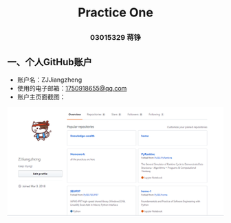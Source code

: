# <p align="center">**Practice One**</p>
### <p align="center">03015329 蒋铮</p>

## 一、个人GitHub账户
- 账户名：ZJJiangzheng
- 使用的电子邮箱：1750918655@qq.com
- 账户主页面截图：
<img src="https://raw.githubusercontent.com/ZJJiangzheng/home/master/G%7DA6(5FFKXOQI~WZUN35S%5DS.png">
